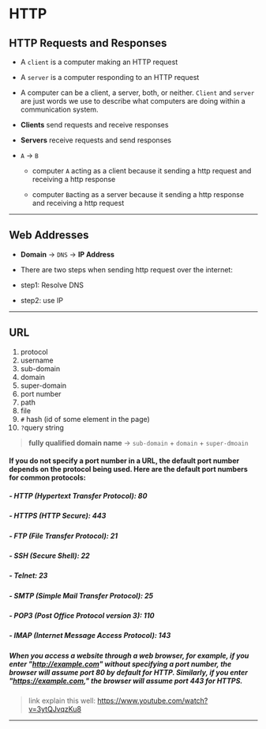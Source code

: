 # HTTP

## HTTP Requests and Responses

- A `client` is a computer making an HTTP request

- A `server` is a computer responding to an HTTP request

- A computer can be a client, a server, both, or neither. `Client` and `server` are just words we use to describe what computers are doing within a communication system.

- **Clients** send requests and receive responses

- **Servers** receive requests and send responses

- `A` $\to$ `B`

  - computer `A` acting as a client because it sending a http request and receiving a http response

  - computer `B`acting as a server because it sending a http response and receiving a http request

---

## Web Addresses

- **Domain** $\to$ `DNS` $\to$ **IP Address**

- There are two steps when sending http request over the internet:

- step1: Resolve DNS

- step2: use IP

---

## URL

1. protocol
2. username
3. sub-domain
4. domain
5. super-domain
6. port number
7. path
8. file
9. `#` hash (id of some element in the page)
10. `?`query string

> **fully qualified domain name** $\to$ `sub-domain` + `domain` + `super-dmoain`

#### If you do not specify a port number in a URL, the default port number depends on the protocol being used. Here are the default port numbers for common protocols:

##### - HTTP (Hypertext Transfer Protocol): 80

##### - HTTPS (HTTP Secure): 443

##### - FTP (File Transfer Protocol): 21

##### - SSH (Secure Shell): 22

##### - Telnet: 23

##### - SMTP (Simple Mail Transfer Protocol): 25

##### - POP3 (Post Office Protocol version 3): 110

##### - IMAP (Internet Message Access Protocol): 143

##### When you access a website through a web browser, for example, if you enter "http://example.com" without specifying a port number, the browser will assume port 80 by default for HTTP. Similarly, if you enter "https://example.com," the browser will assume port 443 for HTTPS.

> link explain this well: https://www.youtube.com/watch?v=3ytQJvqzKu8

---



